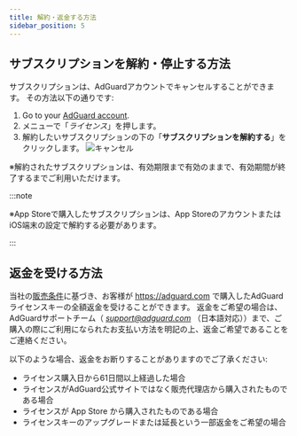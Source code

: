```yaml
---
title: 解約・返金する方法
sidebar_position: 5
---
```


## サブスクリプションを解約・停止する方法

サブスクリプションは、AdGuardアカウントでキャンセルすることができます。 その方法以下の通りです:

 1. Go to your [AdGuard account](https://adguardaccount.com/).
 1. メニューで「*ライセンス*」を押します。
 1. 解約したいサブスクリプションの下の「**サブスクリプションを解約する**」をクリックします。 ![キャンセル](https://cdn.adtidy.org/blog/new/fgjbxcancel-ja-1.png)

 ※解約されたサブスクリプションは、有効期限まで有効のままで、有効期間が終了するまでご利用いただけます。

:::note

※App Storeで購入したサブスクリプションは、App StoreのアカウントまたはiOS端末の設定で解約する必要があります。

:::

## 返金を受ける方法

当社の[販売条件](https://adguard.com/terms-of-sale.html)に基づき、お客様が https://adguard.com で購入したAdGuardライセンスキーの全額返金を受けることができます。 返金をご希望の場合は、AdGuardサポートチーム（ *support@adguard.com* （日本語対応））まで、ご購入の際にご利用になられたお支払い方法を明記の上、返金ご希望であることをご連絡ください。

以下のような場合、返金をお断りすることがありますのでご了承ください:

- ライセンス購入日から61日間以上経過した場合
- ライセンスがAdGuard公式サイトではなく販売代理店から購入されたものである場合
- ライセンスが App Store から購入されたものである場合
- ライセンスキーのアップグレードまたは延長という一部返金をご希望の場合
